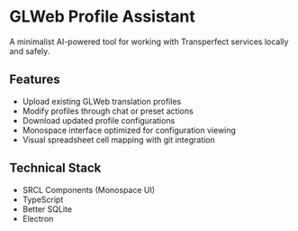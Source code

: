 # GLWeb Profile Assistant

A minimalist AI-powered tool for working with Transperfect services locally and safely.

## Features

- Upload existing GLWeb translation profiles
- Modify profiles through chat or preset actions
- Download updated profile configurations
- Monospace interface optimized for configuration viewing
- Visual spreadsheet cell mapping with git integration

## Technical Stack

- SRCL Components (Monospace UI)
- TypeScript
- Better SQLite
- Electron
